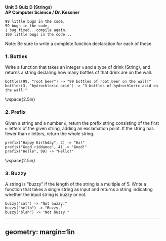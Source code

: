 __Unit 3 Quiz D (Strings)__  
__AP Computer Science / Dr. Kessner__  

```
99 little bugs in the code,
99 bugs in the code,
1 bug fixed...compile again,
100 little bugs in the code...
```

Note: Be sure to write a complete function declaration for each of these.


### 1. Bottles

Write a function that takes an integer `n` and a type of drink (String), and
returns a string declaring how many bottles of that drink are on the wall.


```
bottles(99, "root beer") -> "99 bottles of root beer on the wall!"
bottles(3, "hydrochloric acid") -> "3 bottles of hydrochloric acid on the wall!"
```

\vspace{2.5in}


### 2. Prefix

Given a string and a number `n`, return the prefix string consisting of the first 
`n` letters of the given string, adding an exclamation point.  If the string
has fewer than `n` letters, return the whole string.


```
prefix("Happy Birthday", 2) -> "Ha!"
prefix("Good riddance", 4) -> "Good!"
prefix("Hello", 99) -> "Hello!"
```

\vspace{2.5in}


### 3. Buzzy

A string is "buzzy" if the length of the string is a multiple of 5.  Write a
function that takes a single string as input and returns a string indicating
whether the input string is buzzy or not.


```
buzzy("cat") -> "Not buzzy."
buzzy("hello") -> "Buzzy."
buzzy("blah") -> "Not buzzy."
```


---
geometry: margin=1in
---


